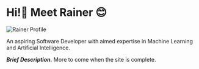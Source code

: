 # Hi!👋 Meet Rainer 😊

![Rainer Profile](https://user-images.githubusercontent.com/45267087/144765722-cd3f942c-1833-47f2-a8d2-053cd57df447.png)
  
  An aspiring Software Developer with aimed expertise in Machine Learning and Artificial Intelligence.
  
  ***Brief Description.*** More to come when the site is complete.
